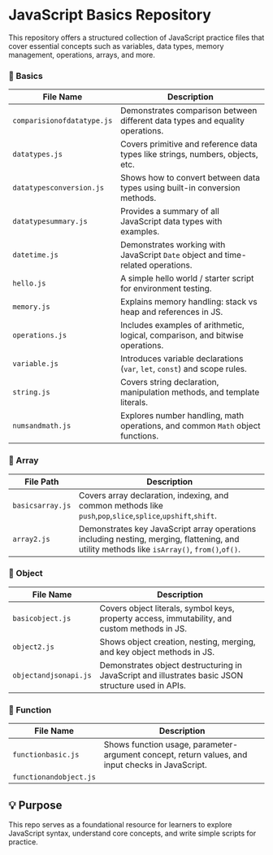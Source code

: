 # JavaScript Basics Repository

This repository offers a structured collection of JavaScript practice files that cover essential concepts such as variables, data types, memory management, operations, arrays, and more.

### 📁 Basics

| File Name                   | Description                                                                    |
|-----------------------------|--------------------------------------------------------------------------------|
| `comparisionofdatatype.js`  | Demonstrates comparison between different data types and equality operations.  |
| `datatypes.js`              | Covers primitive and reference data types like strings, numbers, objects, etc. |
| `datatypesconversion.js`    | Shows how to convert between data types using built-in conversion methods.     |
| `datatypesummary.js`        | Provides a summary of all JavaScript data types with examples.                 |
| `datetime.js`               | Demonstrates working with JavaScript `Date` object and time-related operations.|
| `hello.js`                  | A simple hello world / starter script for environment testing.                 |
| `memory.js`                 | Explains memory handling: stack vs heap and references in JS.                  |
| `operations.js`             | Includes examples of arithmetic, logical, comparison, and bitwise operations.  |
| `variable.js`               | Introduces variable declarations (`var`, `let`, `const`) and scope rules.      |
| `string.js`                 | Covers string declaration, manipulation methods, and template literals.        |
| `numsandmath.js`            | Explores number handling, math operations, and common `Math` object functions. |


### 📁 Array

| File Path           | Description                                                                                                                                 |
|---------------------|---------------------------------------------------------------------------------------------------------------------------------------------|
| `basicsarray.js`    | Covers array declaration, indexing, and common methods like `push`,`pop`,`slice`,`splice`,`upshift`,`shift`.                                |
|`array2.js`          | Demonstrates key JavaScript array operations including nesting, merging, flattening, and utility methods like `isArray()`, `from()`,`of()`. | 


### 📁 Object

| File Name                   | Description                                                                                        |
|-----------------------------|----------------------------------------------------------------------------------------------------|
| `basicobject.js`            | Covers object literals, symbol keys, property access, immutability, and custom methods in JS.      |
| `object2.js`                | Shows object creation, nesting, merging, and key object methods in JS.                             |
| `objectandjsonapi.js`       | Demonstrates object destructuring in JavaScript and illustrates basic JSON structure used in APIs. |


### 📁 Function

| File Name                   | Description                                                                                        |
|-----------------------------|----------------------------------------------------------------------------------------------------|
| `functionbasic.js`          | Shows function usage, parameter-argument concept, return values, and input checks in JavaScript.   |
| `functionandobject.js`      |    |


## 💡 Purpose

This repo serves as a foundational resource for learners to explore JavaScript syntax, understand core concepts, and write simple scripts for practice.

